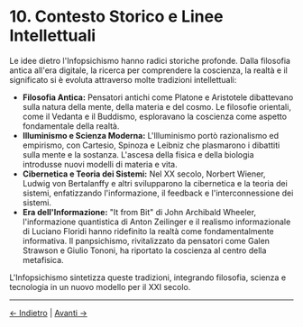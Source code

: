 # 10. Contesto Storico e Linee Intellettuali

Le idee dietro l'Infopsichismo hanno radici storiche profonde. Dalla filosofia antica all'era digitale, la ricerca per comprendere la coscienza, la realtà e il significato si è evoluta attraverso molte tradizioni intellettuali:

- **Filosofia Antica:** Pensatori antichi come Platone e Aristotele dibattevano sulla natura della mente, della materia e del cosmo. Le filosofie orientali, come il Vedanta e il Buddismo, esploravano la coscienza come aspetto fondamentale della realtà.
- **Illuminismo e Scienza Moderna:** L'Illuminismo portò razionalismo ed empirismo, con Cartesio, Spinoza e Leibniz che plasmarono i dibattiti sulla mente e la sostanza. L'ascesa della fisica e della biologia introdusse nuovi modelli di materia e vita.
- **Cibernetica e Teoria dei Sistemi:** Nel XX secolo, Norbert Wiener, Ludwig von Bertalanffy e altri svilupparono la cibernetica e la teoria dei sistemi, enfatizzando l'informazione, il feedback e l'interconnessione dei sistemi.
- **Era dell'Informazione:** "It from Bit" di John Archibald Wheeler, l'informazione quantistica di Anton Zeilinger e il realismo informazionale di Luciano Floridi hanno ridefinito la realtà come fondamentalmente informativa. Il panpsichismo, rivitalizzato da pensatori come Galen Strawson e Giulio Tononi, ha riportato la coscienza al centro della metafisica.

L'Infopsichismo sintetizza queste tradizioni, integrando filosofia, scienza e tecnologia in un nuovo modello per il XXI secolo.

---
<div class="navigation-links">
<a href="09_Domande_Aperte_e_Direzioni_di_Ricerca_Futura.md" class="nav-link prev-link">← Indietro</a> | <a href="11_Studi_di_Caso_e_Applicazioni_Pratiche.md" class="nav-link next-link">Avanti →</a>
</div>
